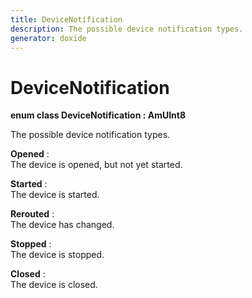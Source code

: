 ```yaml
---
title: DeviceNotification
description: The possible device notification types.
generator: doxide
---
```



# DeviceNotification

**enum class DeviceNotification : AmUInt8**


The possible device notification types.


    


**Opened**
:   
The device is opened, but not yet started.
         




**Started**
:   
The device is started.
         




**Rerouted**
:   
The device has changed.
         




**Stopped**
:   
The device is stopped.
         




**Closed**
:   
The device is closed.
         





